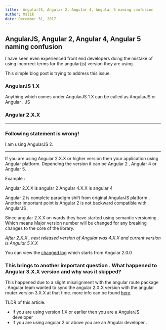 ```yaml
---
title:  AngularJS, Angular 2, Angular 4, Angular 5 naming confusion
author: Malik
date: December 31, 2017
---
```



## AngularJS, Angular 2, Angular 4, Angular 5 naming confusion

I have seen even experienced front end developers doing the mistake of using incorrect terms for the angular(js) version they are using.

This simple blog post is trying to address this issue.

### AngularJS 1.X

Anything which comes under AngularJS 1.X  can be called as AngularJS or Angular . JS

### Angular 2.X.X

--------------------------

### Following statement is wrong!

I am using AngularJS 2.

--------------------------

If you are using Angular 2.X.X or higher version then your application using Angular platform. Depending the version it can be Angular 2 , Angular 4 or Angular 5.

Example :

Angular 2.X.X is angular 2
Angular 4.X.X is angular 4

Angular 2 is complete paradigm shift from original AngularJS platform .  Another important point is Angular 2 is not backward compatible with AngularJS .

Since angular 2.X.X on wards they have started using semantic versioning . Which means Major version number will be changed for any breaking changes to the core of the library.

*After 2.X.X , next released version of Angular was 4.X.X and current version is Angular 5.X.X*

You can view the [changed log](https://github.com/angular/angular/blob/master/CHANGELOG.md) which starts from Angular 2.0.0

### This brings to another important question . What happened to Angular 3.X.X version and why was it skipped?

This happened due to a slight misalignment with the angular route package . Angular team wanted to sync the angular 2.X.X version with the angular router version 3.X.X at that time. more info can be found [here](http://angularjs.blogspot.fr/2016/12/ok-let-me-explain-its-going-to-be.html#Why_not_version_3_then_62).

TLDR of this article.

- If you are using version 1.X or earlier then you are a AngularJS developer
- If you are using angular 2 or above you are an Angular developer .